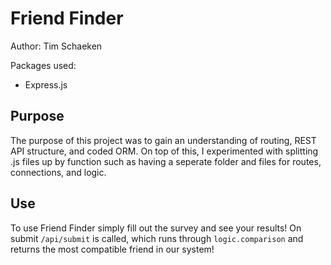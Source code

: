 # Friend Finder

Author: Tim Schaeken

Packages used:

* Express.js

## Purpose

The purpose of this project was to gain an understanding of routing, REST API structure, and coded ORM. On top of this, I experimented with splitting .js files up by function such as having a seperate folder and files for routes, connections, and logic.

## Use

To use Friend Finder simply fill out the survey and see your results! On submit `/api/submit` is called, which runs through `logic.comparison` and returns the most compatible friend in our system!
